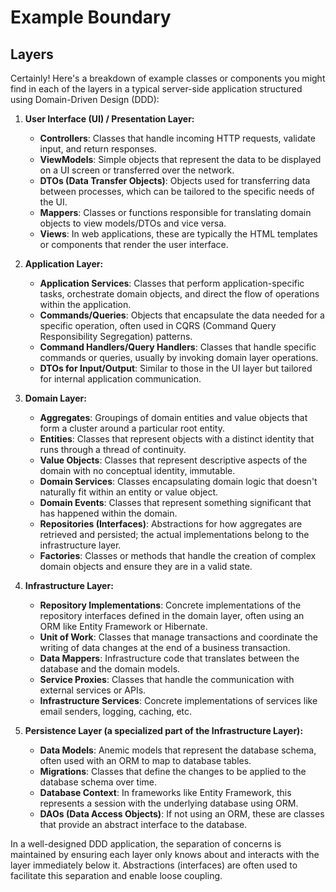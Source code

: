 # Example Boundary

## Layers

Certainly! Here's a breakdown of example classes or components you might find in each of the layers in a typical server-side application structured using Domain-Driven Design (DDD):

1. **User Interface (UI) / Presentation Layer:**
    - **Controllers**: Classes that handle incoming HTTP requests, validate input, and return responses.
    - **ViewModels**: Simple objects that represent the data to be displayed on a UI screen or transferred over the network.
    - **DTOs (Data Transfer Objects)**: Objects used for transferring data between processes, which can be tailored to the specific needs of the UI.
    - **Mappers**: Classes or functions responsible for translating domain objects to view models/DTOs and vice versa.
    - **Views**: In web applications, these are typically the HTML templates or components that render the user interface.

2. **Application Layer:**
    - **Application Services**: Classes that perform application-specific tasks, orchestrate domain objects, and direct the flow of operations within the application.
    - **Commands/Queries**: Objects that encapsulate the data needed for a specific operation, often used in CQRS (Command Query Responsibility Segregation) patterns.
    - **Command Handlers/Query Handlers**: Classes that handle specific commands or queries, usually by invoking domain layer operations.
    - **DTOs for Input/Output**: Similar to those in the UI layer but tailored for internal application communication.

3. **Domain Layer:**
    - **Aggregates**: Groupings of domain entities and value objects that form a cluster around a particular root entity.
    - **Entities**: Classes that represent objects with a distinct identity that runs through a thread of continuity.
    - **Value Objects**: Classes that represent descriptive aspects of the domain with no conceptual identity, immutable.
    - **Domain Services**: Classes encapsulating domain logic that doesn't naturally fit within an entity or value object.
    - **Domain Events**: Classes that represent something significant that has happened within the domain.
    - **Repositories (Interfaces)**: Abstractions for how aggregates are retrieved and persisted; the actual implementations belong to the infrastructure layer.
    - **Factories**: Classes or methods that handle the creation of complex domain objects and ensure they are in a valid state.

4. **Infrastructure Layer:**
    - **Repository Implementations**: Concrete implementations of the repository interfaces defined in the domain layer, often using an ORM like Entity Framework or Hibernate.
    - **Unit of Work**: Classes that manage transactions and coordinate the writing of data changes at the end of a business transaction.
    - **Data Mappers**: Infrastructure code that translates between the database and the domain models.
    - **Service Proxies**: Classes that handle the communication with external services or APIs.
    - **Infrastructure Services**: Concrete implementations of services like email senders, logging, caching, etc.

5. **Persistence Layer (a specialized part of the Infrastructure Layer):**
    - **Data Models**: Anemic models that represent the database schema, often used with an ORM to map to database tables.
    - **Migrations**: Classes that define the changes to be applied to the database schema over time.
    - **Database Context**: In frameworks like Entity Framework, this represents a session with the underlying database using ORM.
    - **DAOs (Data Access Objects)**: If not using an ORM, these are classes that provide an abstract interface to the database.

In a well-designed DDD application, the separation of concerns is maintained by ensuring each layer only knows about and interacts with the layer immediately below it. Abstractions (interfaces) are often used to facilitate this separation and enable loose coupling.